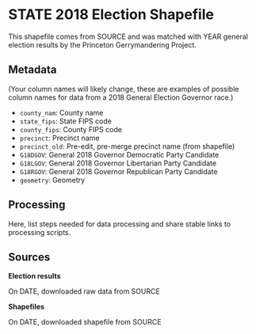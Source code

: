 # STATE 2018 Election Shapefile

This shapefile comes from SOURCE and was matched with YEAR general election results by the Princeton Gerrymandering Project. 

## Metadata

(Your column names will likely change, these are examples of possible column names for data from a 2018 General Election Governor race.)

* `county_nam`: County name
* `state_fips`: State FIPS code
* `county_fips`: County FIPS code 
* `precinct`: Precinct name
* `precinct_old`: Pre-edit, pre-merge precinct name (from shapefile)
* `G18DGOV`: General 2018 Governor Democratic Party Candidate
* `G18LGOV`: General 2018 Governor Libertarian Party Candidate
* `G18RGOV`: General 2018 Governor Republican Party Candidate
* `geometry`: Geometry

## Processing

Here, list steps needed for data processing and share stable links to processing scripts. 

## Sources

__Election results__

On DATE, downloaded raw data from SOURCE

__Shapefiles__

On DATE, downloaded shapefile from SOURCE

